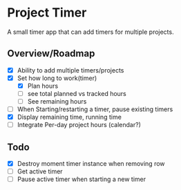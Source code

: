 # Project Timer

A small timer app that can add timers for multiple projects.

## Overview/Roadmap
- [x] Ability to add multiple timers/projects
- [x] Set how long to work(timer)
    - [x] Plan hours
    - [ ] see total planned vs tracked hours
    - [ ] See remaining hours
- [ ] When Starting/restarting a timer, pause existing timers
- [x] Display remaining time, running time
- [ ] Integrate Per-day project hours (calendar?)

## Todo
- [x] Destroy moment timer instance when removing row
- [ ] Get active timer 
- [ ] Pause active timer when starting a new timer
